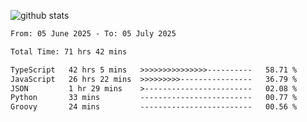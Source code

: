 
![github stats](https://github-readme-stats.vercel.app/api?username=realmahd1&show_icons=true&theme=codeSTACKr&hide_rank=true&count_private=true)

<!--START_SECTION:waka-->

```txt
From: 05 June 2025 - To: 05 July 2025

Total Time: 71 hrs 42 mins

TypeScript   42 hrs 5 mins   >>>>>>>>>>>>>>>----------   58.71 %
JavaScript   26 hrs 22 mins  >>>>>>>>>----------------   36.79 %
JSON         1 hr 29 mins    >------------------------   02.08 %
Python       33 mins         -------------------------   00.77 %
Groovy       24 mins         -------------------------   00.56 %
```

<!--END_SECTION:waka-->
